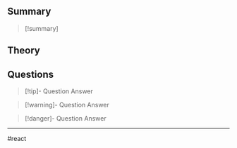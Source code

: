 ## Summary
> [!summary]
## Theory
## Questions
> [!tip]- Question
> Answer

> [!warning]- Question
> Answer

> [!danger]- Question
> Answer
 
- - - 
#react 